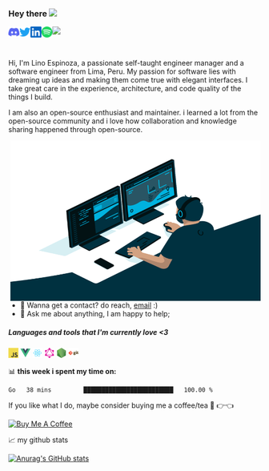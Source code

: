 ### Hey there <img src="https://media.giphy.com/media/hvRJCLFzcasrR4ia7z/giphy.gif" width="25px">
<a href="https://discord.gg/wmc5vRFt">
  <img align="left" alt="Lino Espinoza's Discord" width="22px" src="https://raw.githubusercontent.com/cloudcatwannabe/cloudcatwannabe/main/assets/discord.svg" />
</a>
<a href="https://twitter.com/devcatwannabe">
  <img align="left" alt="Lino Espinoza | Twitter" width="22px" src="https://raw.githubusercontent.com/cloudcatwannabe/cloudcatwannabe/main/assets/twitter.svg" />
</a>
<a href="https://www.linkedin.com/in/linoespinoza/">
  <img align="left" alt="Lino Espinoza's LinkedIN" width="22px" src="https://raw.githubusercontent.com/cloudcatwannabe/cloudcatwannabe/main/assets/linkedin.svg" />
</a>
<a href="https://open.spotify.com/user/12122680295">
  <img align="left" alt="Lino Espinoza's Spotify" width="22px" src="https://raw.githubusercontent.com/cloudcatwannabe/cloudcatwannabe/main/assets/spotify.svg" />
</a>

![](https://visitor-badge.glitch.me/badge?page_id=cloudcatwannabe.cloudcatwannabe)

<br />

Hi, I'm Lino Espinoza, a passionate self-taught engineer manager and a software engineer from Lima, Peru. My passion for software lies with dreaming up ideas and making them come true with elegant interfaces. I take great care in the experience, architecture, and code quality of the things I build.

I am also an open-source enthusiast and maintainer. i learned a lot from the open-source community and i love how collaboration and knowledge sharing happened through open-source.


  <img align="right" alt="GIF" src="https://github.com/cloudcatwannabe/cloudcatwannabe/blob/main/code.gif?raw=true" width="500" height="320" />
  
- 💼  Wanna get a contact? do reach, [email](mailto:me@linoespinoza.ninja) :)
- 💬  Ask me about anything, I am happy to help;

##### Languages and tools that I'm currently love <3

<code><img height="20" src="https://raw.githubusercontent.com/github/explore/80688e429a7d4ef2fca1e82350fe8e3517d3494d/topics/javascript/javascript.png"></code>
<code><img height="20" src="https://raw.githubusercontent.com/github/explore/80688e429a7d4ef2fca1e82350fe8e3517d3494d/topics/vue/vue.png"></code>
<code><img height="20" src="https://raw.githubusercontent.com/github/explore/80688e429a7d4ef2fca1e82350fe8e3517d3494d/topics/react/react.png"></code>
<code><img height="20" src="https://raw.githubusercontent.com/github/explore/5c058a388828bb5fde0bcafd4bc867b5bb3f26f3/topics/graphql/graphql.png"></code>
<code><img height="20" src="https://raw.githubusercontent.com/github/explore/80688e429a7d4ef2fca1e82350fe8e3517d3494d/topics/nodejs/nodejs.png"></code>
<code><img height="20" src="https://raw.githubusercontent.com/github/explore/80688e429a7d4ef2fca1e82350fe8e3517d3494d/topics/git/git.png"></code>

📊 **this week i spent my time on:**
<!--START_SECTION:waka-->

```text
Go   38 mins         █████████████████████████   100.00 %
```

<!--END_SECTION:waka-->

If you like what I do, maybe consider buying me a coffee/tea 🥺 👉👈

<a href="https://www.buymeacoffee.com/linoespinoza" target="_blank"><img src="https://cdn.buymeacoffee.com/buttons/v2/default-red.png" alt="Buy Me A Coffee" width="150" ></a>

📈 my github stats

[![Anurag's GitHub stats](https://github-readme-stats.vercel.app/api?username=cloudcatwannabe)](https://github.com/cloudcatwannabe/github-readme-stats)





